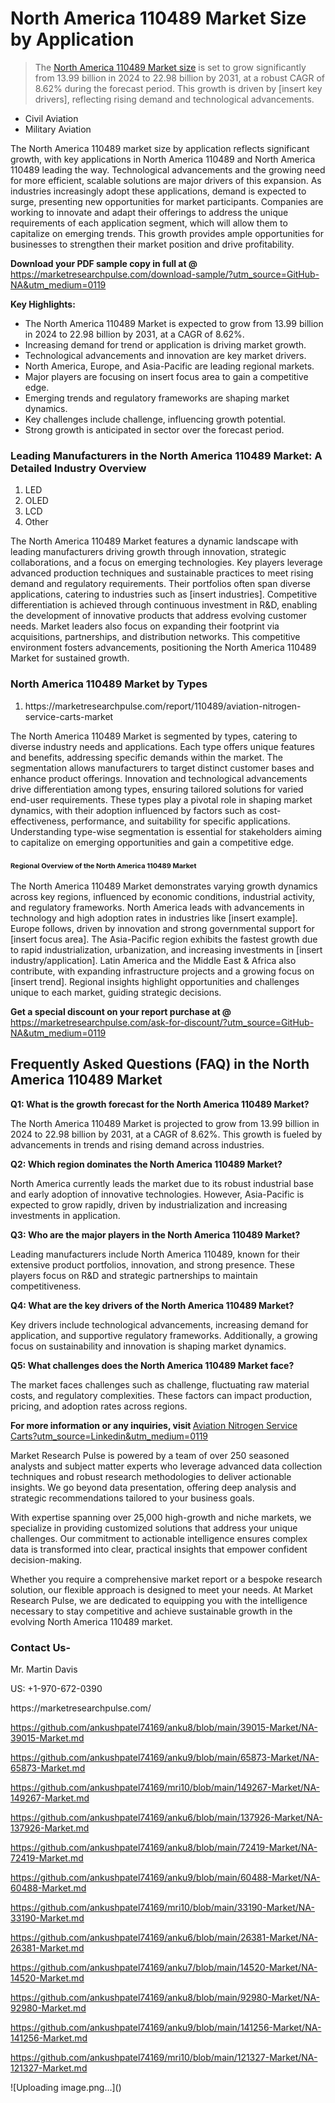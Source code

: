 <h1>North America 110489 Market&nbsp;Size by Application</h1><blockquote><p>The <a href="https://marketresearchpulse.com/download-sample/?utm_source=GitHub-NA&amp;utm_medium=0119">North America 110489 Market size</a> is set to grow significantly from 13.99 billion in 2024 to 22.98 billion by 2031, at a robust CAGR of 8.62% during the forecast period. This growth is driven by [insert key drivers], reflecting rising demand and technological advancements.</p></blockquote><ul><li>Civil Aviation<li> Military Aviation</li></ul><p>The North America 110489 market size by application reflects significant growth, with key applications in North America 110489 and North America 110489 leading the way. Technological advancements and the growing need for more efficient, scalable solutions are major drivers of this expansion. As industries increasingly adopt these applications, demand is expected to surge, presenting new opportunities for market participants. Companies are working to innovate and adapt their offerings to address the unique requirements of each application segment, which will allow them to capitalize on emerging trends. This growth provides ample opportunities for businesses to strengthen their market position and drive profitability.</p><p><strong>Download your PDF sample copy in full at @ </strong><a href="https://marketresearchpulse.com/download-sample/?utm_source=GitHub-NA&amp;utm_medium=0119">https://marketresearchpulse.com/download-sample/?utm_source=GitHub-NA&amp;utm_medium=0119</a></p><p><strong>Key Highlights: </strong></p><ul><li>The North America 110489 Market is expected to grow from 13.99 billion in 2024 to 22.98 billion by 2031, at a CAGR of 8.62%.</li><li>Increasing demand for trend or application is driving market growth.</li><li>Technological advancements and innovation are key market drivers.</li><li>North America, Europe, and Asia-Pacific are leading regional markets.</li><li>Major players are focusing on insert focus area to gain a competitive edge.</li><li>Emerging trends and regulatory frameworks are shaping market dynamics.</li><li>Key challenges include challenge, influencing growth potential.</li><li>Strong growth is anticipated in sector over the forecast period.</li></ul><h3>Leading Manufacturers in the North America 110489 Market: A Detailed Industry Overview</h3><ol><li>LED<li> OLED<li> LCD<li> Other</li></ol><div class="flex max-w-full flex-col flex-grow"><div class="min-h-8 text-message flex w-full flex-col items-end gap-2 whitespace-normal break-words [.text-message+&amp;]:mt-5" dir="auto" data-message-author-role="assistant" data-message-id="fd8432e4-4910-450d-b182-61b7bfb0a01f" data-message-model-slug="gpt-4o"><div class="flex w-full flex-col gap-1 empty:hidden first:pt-[3px]"><div class="markdown prose w-full break-words dark:prose-invert light"><p>The North America 110489 Market features a dynamic landscape with leading manufacturers driving growth through innovation, strategic collaborations, and a focus on emerging technologies. Key players leverage advanced production techniques and sustainable practices to meet rising demand and regulatory requirements. Their portfolios often span diverse applications, catering to industries such as [insert industries]. Competitive differentiation is achieved through continuous investment in R&amp;D, enabling the development of innovative products that address evolving customer needs. Market leaders also focus on expanding their footprint via acquisitions, partnerships, and distribution networks. This competitive environment fosters advancements, positioning the North America 110489 Market for sustained growth.</p></div></div></div></div><h3>North America 110489 Market by Types</h3><ol><li>https://marketresearchpulse.com/report/110489/aviation-nitrogen-service-carts-market</li></ol><div class="flex max-w-full flex-col flex-grow"><div class="min-h-8 text-message flex w-full flex-col items-end gap-2 whitespace-normal break-words [.text-message+&amp;]:mt-5" dir="auto" data-message-author-role="assistant" data-message-id="084470be-0bb7-4664-bddf-5156b4f41249" data-message-model-slug="gpt-4o-mini"><div class="flex w-full flex-col gap-1 empty:hidden first:pt-[3px]"><div class="markdown prose w-full break-words dark:prose-invert light"><p>The North America 110489 Market is segmented by types, catering to diverse industry needs and applications. Each type offers unique features and benefits, addressing specific demands within the market. The segmentation allows manufacturers to target distinct customer bases and enhance product offerings. Innovation and technological advancements drive differentiation among types, ensuring tailored solutions for varied end-user requirements. These types play a pivotal role in shaping market dynamics, with their adoption influenced by factors such as cost-effectiveness, performance, and suitability for specific applications. Understanding type-wise segmentation is essential for stakeholders aiming to capitalize on emerging opportunities and gain a competitive edge.</p></div></div></div></div><h3><span style="font-size: 11px;">Regional Overview of the North America 110489 Market</span></h3><div class="flex max-w-full flex-col flex-grow"><div class="min-h-8 text-message flex w-full flex-col items-end gap-2 whitespace-normal break-words [.text-message+&amp;]:mt-5" dir="auto" data-message-author-role="assistant" data-message-id="e9038762-ce64-4e30-91c9-9bd413514231" data-message-model-slug="gpt-4o-mini"><div class="flex w-full flex-col gap-1 empty:hidden first:pt-[3px]"><div class="markdown prose w-full break-words dark:prose-invert light"><p>The North America 110489 Market demonstrates varying growth dynamics across key regions, influenced by economic conditions, industrial activity, and regulatory frameworks. North America leads with advancements in technology and high adoption rates in industries like [insert example]. Europe follows, driven by innovation and strong governmental support for [insert focus area]. The Asia-Pacific region exhibits the fastest growth due to rapid industrialization, urbanization, and increasing investments in [insert industry/application]. Latin America and the Middle East &amp; Africa also contribute, with expanding infrastructure projects and a growing focus on [insert trend]. Regional insights highlight opportunities and challenges unique to each market, guiding strategic decisions.</p></div></div></div></div><p><strong>Get a special discount on your report purchase at @ </strong><a href="https://marketresearchpulse.com/ask-for-discount/?utm_source=GitHub-NA&amp;utm_medium=0119">https://marketresearchpulse.com/ask-for-discount/?utm_source=GitHub-NA&amp;utm_medium=0119</a></p><h2>Frequently Asked Questions (FAQ) in the North America 110489 Market</h2><p><strong>Q1: What is the growth forecast for the North America 110489 Market?</strong></p><p>The North America 110489 Market is projected to grow from 13.99 billion in 2024 to 22.98 billion by 2031, at a CAGR of 8.62%. This growth is fueled by advancements in trends and rising demand across industries.</p><p><strong>Q2: Which region dominates the North America 110489 Market?</strong></p><p>North America currently leads the market due to its robust industrial base and early adoption of innovative technologies. However, Asia-Pacific is expected to grow rapidly, driven by industrialization and increasing investments in application.</p><p><strong>Q3: Who are the major players in the North America 110489 Market?</strong></p><p>Leading manufacturers include North America 110489, known for their extensive product portfolios, innovation, and strong presence. These players focus on R&amp;D and strategic partnerships to maintain competitiveness.</p><p><strong>Q4: What are the key drivers of the North America 110489 Market?</strong></p><p>Key drivers include technological advancements, increasing demand for application, and supportive regulatory frameworks. Additionally, a growing focus on sustainability and innovation is shaping market dynamics.</p><p><strong>Q5: What challenges does the North America 110489 Market face?</strong></p><p>The market faces challenges such as challenge, fluctuating raw material costs, and regulatory complexities. These factors can impact production, pricing, and adoption rates across regions.</p><p><strong>For more information or any inquiries, visit&nbsp;</strong><a href="Aviation Nitrogen Service Carts?utm_source=Linkedin&utm_medium=0119">Aviation Nitrogen Service Carts?utm_source=Linkedin&utm_medium=0119</a></p><p>Market Research Pulse is powered by a team of over 250 seasoned analysts and subject matter experts who leverage advanced data collection techniques and robust research methodologies to deliver actionable insights. We go beyond data presentation, offering deep analysis and strategic recommendations tailored to your business goals.</p><p>With expertise spanning over 25,000 high-growth and niche markets, we specialize in providing customized solutions that address your unique challenges. Our commitment to actionable intelligence ensures complex data is transformed into clear, practical insights that empower confident decision-making.</p><p>Whether you require a comprehensive market report or a bespoke research solution, our flexible approach is designed to meet your needs. At Market Research Pulse, we are dedicated to equipping you with the intelligence necessary to stay competitive and achieve sustainable growth in the evolving North America 110489 market.</p><h3><strong>Contact Us-</strong></h3><p>Mr. Martin Davis</p><p>US: +1-970-672-0390</p><p>https://marketresearchpulse.com/</p><p><a href="https://github.com/ankushpatel74169/anku8/blob/main/39015-Market/NA-39015-Market.md">https://github.com/ankushpatel74169/anku8/blob/main/39015-Market/NA-39015-Market.md</a></p><p><a href="https://github.com/ankushpatel74169/anku9/blob/main/65873-Market/NA-65873-Market.md">https://github.com/ankushpatel74169/anku9/blob/main/65873-Market/NA-65873-Market.md</a></p><p><a href="https://github.com/ankushpatel74169/mri10/blob/main/149267-Market/NA-149267-Market.md">https://github.com/ankushpatel74169/mri10/blob/main/149267-Market/NA-149267-Market.md</a></p><p><a href="https://github.com/ankushpatel74169/anku6/blob/main/137926-Market/NA-137926-Market.md">https://github.com/ankushpatel74169/anku6/blob/main/137926-Market/NA-137926-Market.md</a></p><p><a href="https://github.com/ankushpatel74169/anku8/blob/main/72419-Market/NA-72419-Market.md">https://github.com/ankushpatel74169/anku8/blob/main/72419-Market/NA-72419-Market.md</a></p><p><a href="https://github.com/ankushpatel74169/anku9/blob/main/60488-Market/NA-60488-Market.md">https://github.com/ankushpatel74169/anku9/blob/main/60488-Market/NA-60488-Market.md</a></p><p><a href="https://github.com/ankushpatel74169/mri10/blob/main/33190-Market/NA-33190-Market.md">https://github.com/ankushpatel74169/mri10/blob/main/33190-Market/NA-33190-Market.md</a></p><p><a href="https://github.com/ankushpatel74169/anku6/blob/main/26381-Market/NA-26381-Market.md">https://github.com/ankushpatel74169/anku6/blob/main/26381-Market/NA-26381-Market.md</a></p><p><a href="https://github.com/ankushpatel74169/anku7/blob/main/14520-Market/NA-14520-Market.md">https://github.com/ankushpatel74169/anku7/blob/main/14520-Market/NA-14520-Market.md</a></p><p><a href="https://github.com/ankushpatel74169/anku8/blob/main/92980-Market/NA-92980-Market.md">https://github.com/ankushpatel74169/anku8/blob/main/92980-Market/NA-92980-Market.md</a></p><p><a href="https://github.com/ankushpatel74169/anku9/blob/main/141256-Market/NA-141256-Market.md">https://github.com/ankushpatel74169/anku9/blob/main/141256-Market/NA-141256-Market.md</a></p><p><a href="https://github.com/ankushpatel74169/mri10/blob/main/121327-Market/NA-121327-Market.md">https://github.com/ankushpatel74169/mri10/blob/main/121327-Market/NA-121327-Market.md</a></p>
![Uploading image.png…]()
